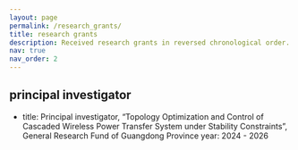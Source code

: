 ```yaml
---
layout: page
permalink: /research_grants/
title: research grants
description: Received research grants in reversed chronological order. 
nav: true
nav_order: 2
---
```


## principal investigator
- title: Principal investigator, “Topology Optimization and Control of Cascaded Wireless Power Transfer System under Stability Constraints”, General Research Fund of Guangdong Province
  year: 2024 - 2026
